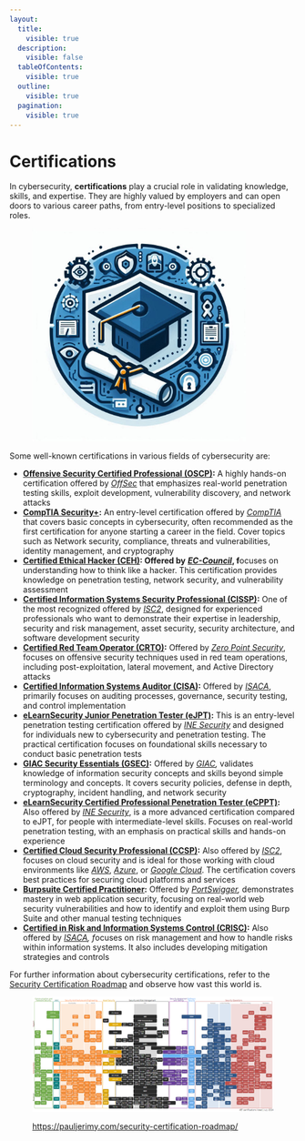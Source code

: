 ```yaml
---
layout:
  title:
    visible: true
  description:
    visible: false
  tableOfContents:
    visible: true
  outline:
    visible: true
  pagination:
    visible: true
---
```


# Certifications

In cybersecurity, **certifications** play a crucial role in validating knowledge, skills, and expertise. They are highly valued by employers and can open doors to various career paths, from entry-level positions to specialized roles.&#x20;

<figure><img src="../.gitbook/assets/image (11) (1) (1).png" alt="" width="375"><figcaption></figcaption></figure>

Some well-known certifications in various fields of cybersecurity are:

* [**Offensive Security Certified Professional (OSCP)**](https://www.offsec.com/courses/pen-200/)**:** A highly hands-on certification offered by [_OffSec_](https://www.offsec.com/) that emphasizes real-world penetration testing skills, exploit development, vulnerability discovery, and network attacks
* [**CompTIA Security+**](https://www.comptia.org/es/certificaciones/security)**:** An entry-level certification offered by [_CompTIA_](https://www.comptia.org/) that covers basic concepts in cybersecurity, often recommended as the first certification for anyone starting a career in the field. Cover topics such as Network security, compliance, threats and vulnerabilities, identity management, and cryptography
* [**Certified Ethical Hacker (CEH)**](https://www.eccouncil.org/train-certify/certified-ethical-hacker-ceh/)**: Offered by** [_**EC-Council**_](https://www.eccouncil.org/)**, f**ocuses on understanding how to think like a hacker. This certification provides knowledge on penetration testing, network security, and vulnerability assessment
* [**Certified Information Systems Security Professional (CISSP)**](https://www.isc2.org/certifications/cissp)**:** One of the most recognized offered by [_ISC2_](https://www.isc2.org/), designed for experienced professionals who want to demonstrate their expertise in leadership, security and risk management, asset security, security architecture, and software development security
* [**Certified Red Team Operator (CRTO)**](https://training.zeropointsecurity.co.uk/courses/red-team-ops)**:** Offered by [_Zero Point Security_](https://training.zeropointsecurity.co.uk/), focuses on offensive security techniques used in red team operations, including post-exploitation, lateral movement, and Active Directory attacks
* [**Certified Information Systems Auditor (CISA)**](https://www.isaca.org/credentialing/cisa)**:** Offered by [_ISACA_](https://www.isaca.org/), primarily focuses on auditing processes, governance, security testing, and control implementation
* [**eLearnSecurity Junior Penetration Tester (eJPT)**](https://security.ine.com/certifications/ejpt-certification/)**:** This is an entry-level penetration testing certification offered by [_INE Security_](https://security.ine.com/) and designed for individuals new to cybersecurity and penetration testing. The practical certification focuses on foundational skills necessary to conduct basic penetration tests
* [**GIAC Security Essentials (GSEC)**](https://www.giac.org/certifications/security-essentials-gsec/)**:** Offered by [_GIAC_](https://www.giac.org/)_,_ validates knowledge of information security concepts and skills beyond simple terminology and concepts. It covers security policies, defense in depth, cryptography, incident handling, and network security
* [**eLearnSecurity Certified Professional Penetration Tester (eCPPT)**](https://security.ine.com/certifications/ecppt-certification/)**:** Also offered by [_INE Security_](https://security.ine.com/), is a more advanced certification compared to eJPT, for people with intermediate-level skills. Focuses on real-world penetration testing, with an emphasis on practical skills and hands-on experience
* [**Certified Cloud Security Professional (CCSP)**](https://www.isc2.org/certifications/ccsp)**:** Also offered by [_ISC2_](https://www.isc2.org/), focuses on cloud security and is ideal for those working with cloud environments like [_AWS_](https://aws.amazon.com/), [_Azure_](https://azure.microsoft.com/), or [_Google Cloud_](https://cloud.google.com/). The certification covers best practices for securing cloud platforms and services
* [**Burpsuite Certified Practitioner**](https://portswigger.net/web-security/certification)**:** Offered by [_PortSwigger_](https://portswigger.net/)_,_ demonstrates mastery in web application security, focusing on real-world web security vulnerabilities and how to identify and exploit them using Burp Suite and other manual testing techniques
* [**Certified in Risk and Information Systems Control (CRISC)**](https://www.isaca.org/credentialing/crisc)**:** Also offered by [_ISACA_](https://www.isaca.org/)_, &#x66;_&#x6F;cuses on risk management and how to handle risks within information systems. It also includes developing mitigation strategies and controls

For further information about cybersecurity certifications, refer to the [Security Certification Roadmap](https://pauljerimy.com/security-certification-roadmap/) and observe how vast this world is.

<figure><img src="../.gitbook/assets/image (715).png" alt=""><figcaption><p><a href="https://pauljerimy.com/security-certification-roadmap/">https://pauljerimy.com/security-certification-roadmap/</a></p></figcaption></figure>
